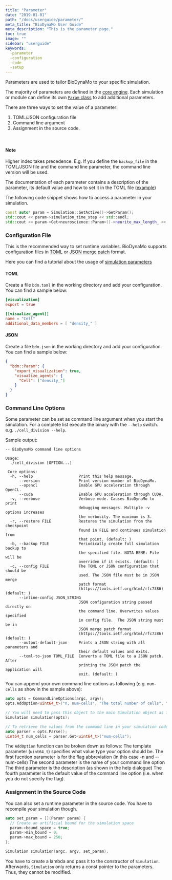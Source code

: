 ```yaml
---
title: "Parameter"
date: "2019-01-01"
path: "/docs/userguide/parameter/"
meta_title: "BioDynaMo User Guide"
meta_description: "This is the parameter page."
toc: true
image: ""
sidebar: "userguide"
keywords:
  -parameter
  -configuration
  -code
  -setup
---
```


Parameters are used to tailor BioDynaMo to your specific simulation.

The majority of parameters are defined in the [core engine](/api/structbdm_1_1Param.html).
Each simulation or module can define its own [`Param` class](/api/structbdm_1_1neuroscience_1_1Param.html) to add additional parameters.

There are three ways to set the value of a parameter:

1.  TOML/JSON configuration file
2.  Command line argument
3.  Assignment in the source code.

<br/>
<a class="sbox" target="_blank" rel="noopener">
    <div class="sbox-content">
      <h4><b>Note</b></h4>
      <p>Higher index takes precedence.  E.g. If you define the <code>backup_file</code> in the TOML/JSON file and the
    command line parameter, the command line version will be used.
    </p>
    </div>
</a>

The documentation of each parameter contains a description of the
parameter, its default value and how to set it in the TOML file ([example](/api/structbdm_1_1Param.html#a13d24f045335b7ac62a091f56c6fe166))

The following code snippet shows how to access a parameter in your
simulation.

```cpp
const auto* param = Simulation::GetActive()->GetParam();
std::cout << param->simulation_time_step << std::endl;
std::cout << param->Get<neuroscience::Param>()->neurite_max_length_ << std::endl;

```


### Configuration File

This is the recommended way to set runtime variables. 
BioDynaMo supports configuration files in [TOML](https://toml.io/en/) 
or [JSON merge patch](https://tools.ietf.org/html/rfc7386) format.

Here you can find a tutorial about the usage of [simulation parameters](/docs/userguide/simulation_parameter_tutorial)

#### TOML

Create a file `bdm.toml`
in the working directory and add your configuration. You can find a sample below:

```toml
[visualization]
export = true

[[visualize_agent]]
name = "Cell"
additional_data_members = [ "density_" ]
```

#### JSON

Create a file `bdm.json`
in the working directory and add your configuration. You can find a sample below:

```json
{
  "bdm::Param": {
    "export_visualization": true,
    "visualize_agents": {
      "Cell": ["density_"]
    }
  }
}
```

### Command Line Options

Some parameter can be set as command line argument when you start the simulation.
For a complete list execute the binary with the `--help` switch. e.g. `./cell_division --help`.

Sample output:
```
-- BioDynaMo command line options

Usage:
  ./cell_division [OPTION...]

 Core options:
  -h, --help                    Print this help message.
      --version                 Print version number of BioDynaMo.
      --opencl                  Enable GPU acceleration through OpenCL.
      --cuda                    Enable GPU acceleration through CUDA.
  -v, --verbose                 Verbose mode. Causes BioDynaMo to print
                                debugging messages. Multiple -v options increases
                                the verbosity. The maximum is 3.
  -r, --restore FILE            Restores the simulation from the checkpoint
                                found in FILE and continues simulation from
                                that point. (default: )
  -b, --backup FILE             Periodically create full simulation backup to
                                the specified file. NOTA BENE: File will be
                                overriden if it exists. (default: )
  -c, --config FILE             The TOML or JSON configuration that should be
                                used. The JSON file must be in JSON merge
                                patch format
                                (https://tools.ietf.org/html/rfc7386) (default: )
      --inline-config JSON_STRING
                                JSON configuration string passed directly on
                                the command line. Overwrites values specified
                                in config file.  The JSON string must be in
                                JSON merge patch format
                                (https://tools.ietf.org/html/rfc7386) (default: )
      --output-default-json     Prints a JSON string with all parameters and
                                their default values and exits.
      --toml-to-json TOML_FILE  Converts a TOML file to a JSON patch. After
                                printing the JSON patch the application will
                                exit. (default: )
```

You can append your own command line options as following (e.g. `num-cells` as
show in the sample above):

```cpp
auto opts = CommandLineOptions(argc, argv);
opts.AddOption<uint64_t>("n, num-cells", "The total number of cells", "10");

// You will need to pass this object to the main Simulation object as follows:
Simulation simulation(opts);

// To retrieve the values from the command line in your simulation code
auto parser = opts.Parse();
uint64_t num_cells = parser.Get<uint64_t>("num-cells");
```

The `AddOption` function can be broken down as follows: The template parameter
(`uint64_t`) specifies what value type your option should be. The first fucntion
parameter is for the flag abbreviation (in this case -n and --num-cells) The
second parameter is the name of your command line option The third parameter is
the description (as shown in the help dialogue) The fourth parameter is the
default value of the command line option (i.e. when you do not specify the
flag).

### Assignment in the Source Code

You can also set a runtime parameter in the source code. You have to recompile
your simulation though.

```cpp
auto set_param = [](Param* param) {
  // Create an artificial bound for the simulation space
  param->bound_space = true;
  param->min_bound = 0;
  param->max_bound = 250;
};

Simulation simulation(argc, argv, set_param);
```

You have to create a lambda and pass it to the constructor of `Simulation`.
Afterwards, `Simulation` only returns a const pointer to the parameters. Thus,
they cannot be modified.
